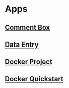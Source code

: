 # Apps

## [Comment Box](comment-box/README.md)

## [Data Entry](data-entry/README.md)

## [Docker Project](docker-project/README.md)

## [Docker Quickstart](docker-quickstart/README.md)
